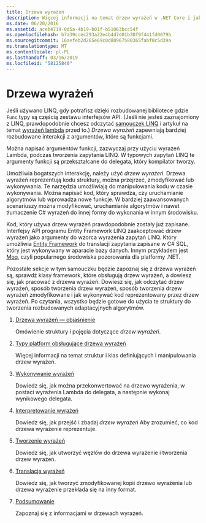 ```yaml
---
title: Drzewa wyrażeń
description: Więcej informacji na temat drzew wyrażeń w .NET Core i jak z nich korzystać, aby reprezentować struktur, które można zbadać, modyfikowania i wykonywanie kodu.
ms.date: 06/20/2016
ms.assetid: aceb4719-0d5a-4b19-b01f-b51063bcc54f
ms.openlocfilehash: b7a39ccec293a22e4b4d7d01b30f9f441fd0079b
ms.sourcegitcommit: 16aefeb2d265e69c0d80967580365fabf0c5d39a
ms.translationtype: MT
ms.contentlocale: pl-PL
ms.lasthandoff: 03/16/2019
ms.locfileid: "58125840"
---
```

# <a name="expression-trees"></a>Drzewa wyrażeń

Jeśli używano LINQ, gdy potrafisz dzięki rozbudowanej bibliotece gdzie `Func` typy są częścią zestawu interfejsów API. (Jeśli nie jesteś zaznajomiony z LINQ, prawdopodobnie chcesz odczytać [samouczek LINQ](linq/index.md) i artykuł na temat [wyrażeń lambda](./programming-guide/statements-expressions-operators/lambda-expressions.md) przed to.) *Drzewa wyrażeń* zapewniają bardziej rozbudowane interakcji z argumentów, które są funkcjami.

Można napisać argumentów funkcji, zazwyczaj przy użyciu wyrażeń Lambda, podczas tworzenia zapytania LINQ. W typowych zapytań LINQ te argumenty funkcji są przekształcane do delegata, który kompilator tworzy. 

Umożliwia bogatszych interakcję, należy użyć *drzew wyrażeń*.
Drzewa wyrażeń reprezentują kodu struktury, można przejrzeć, zmodyfikować lub wykonywania. Te narzędzia umożliwiają do manipulowania kodu w czasie wykonywania. Można napisać kod, który sprawdza, czy uruchamianie algorytmów lub wprowadza nowe funkcje. W bardziej zaawansowanych scenariuszy można modyfikować, uruchamianie algorytmów i nawet tłumaczenie C# wyrażeń do innej formy do wykonania w innym środowisku.

Kod, który używa drzew wyrażeń prawdopodobnie zostały już zapisane. Interfejsy API programu Entity Framework LINQ zaakceptować drzew wyrażeń jako argumenty do wzorca wyrażenia zapytań LINQ.
Który umożliwia [Entity Framework](/ef/) do translacji zapytania zapisane w C# SQL, który jest wykonywany w aparacie bazy danych. Innym przykładem jest [Moq](https://github.com/Moq/moq), czyli popularnego środowiska pozorowania dla platformy .NET.

Pozostałe sekcje w tym samouczku będzie zapoznaj się z drzewa wyrażeń są, sprawdź klasy framework, które obsługują drzew wyrażeń, a dowiesz się, jak pracować z drzewa wyrażeń. Dowiesz się, jak odczytać drzew wyrażeń, sposób tworzenia drzew wyrażeń, sposób tworzenia drzew wyrażeń zmodyfikowane i jak wykonywać kod reprezentowany przez drzew wyrażeń. Po czytania, wszystko będzie gotowe do użycia te struktury do tworzenia rozbudowanych adaptacyjnych algorytmów.

1. [Drzewa wyrażeń — objaśnienie](expression-trees-explained.md)

    Omówienie struktury i pojęcia dotyczące *drzew wyrażeń*.
    
2. [Typy platform obsługujące drzewa wyrażeń](expression-classes.md)
    
    Więcej informacji na temat struktur i klas definiujących i manipulowania drzew wyrażeń.
    
3. [Wykonywanie wyrażeń](expression-trees-execution.md)

    Dowiedz się, jak można przekonwertować na drzewo wyrażenia, w postaci wyrażenia Lambda do delegata, a następnie wykonaj wynikowego delegata.

4. [Interpretowanie wyrażeń](expression-trees-interpreting.md)

    Dowiedz się, jak przejść i zbadaj *drzew wyrażeń* Aby zrozumieć, co kod drzewa wyrażenie reprezentuje.

5. [Tworzenie wyrażeń](expression-trees-building.md)

    Dowiedz się, jak utworzyć węzłów do drzewa wyrażenie i tworzenia drzew wyrażeń.

6. [Translacja wyrażeń](expression-trees-translating.md)

    Dowiedz się, jak tworzyć zmodyfikowanej kopii drzewo wyrażenia lub drzewa wyrażenie przekłada się na inny format.

7. [Podsumowanie](expression-trees-summary.md)

    Zapoznaj się z informacjami w drzewach wyrażeń.
    
